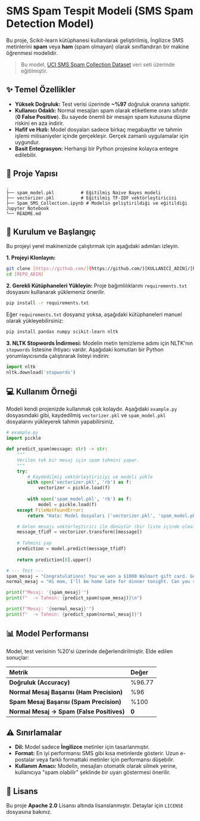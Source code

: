 # SMS Spam Tespit Modeli (SMS Spam Detection Model)

Bu proje, Scikit-learn kütüphanesi kullanılarak geliştirilmiş, İngilizce SMS metinlerini **spam** veya **ham** (spam olmayan) olarak sınıflandıran bir makine öğrenmesi modelidir.

> Bu model, [UCI SMS Spam Collection Dataset](https://www.kaggle.com/datasets/uciml/sms-spam-collection-dataset) veri seti üzerinde eğitilmiştir.

## ✨ Temel Özellikler

- **Yüksek Doğruluk:** Test verisi üzerinde **~%97** doğruluk oranına sahiptir.
- **Kullanıcı Odaklı:** Normal mesajları spam olarak etiketleme oranı sıfırdır (**0 False Positive**). Bu sayede önemli bir mesajın spam kutusuna düşme riskini en aza indirir.
- **Hafif ve Hızlı:** Model dosyaları sadece birkaç megabayttır ve tahmin işlemi milisaniyeler içinde gerçekleşir. Gerçek zamanlı uygulamalar için uygundur.
- **Basit Entegrasyon:** Herhangi bir Python projesine kolayca entegre edilebilir.

## 📂 Proje Yapısı

```
.
├── spam_model.pkl          # Eğitilmiş Naive Bayes modeli
├── vectorizer.pkl          # Eğitilmiş TF-IDF vektörleştiricisi
├── Spam_SMS_Collection.ipynb # Modelin geliştirildiği ve eğitildiği Jupyter Notebook
└── README.md               
```

## 🚀 Kurulum ve Başlangıç

Bu projeyi yerel makinenizde çalıştırmak için aşağıdaki adımları izleyin.

**1. Projeyi Klonlayın:**
```bash
git clone [https://github.com/](https://github.com/)[KULLANICI_ADIN]/[REPO_ADIN].git
cd [REPO_ADIN]
```

**2. Gerekli Kütüphaneleri Yükleyin:**
Proje bağımlılıklarını `requirements.txt` dosyasını kullanarak yüklemeniz önerilir.
```bash
pip install -r requirements.txt
```
Eğer `requirements.txt` dosyanız yoksa, aşağıdaki kütüphaneleri manuel olarak yükleyebilirsiniz:
```bash
pip install pandas numpy scikit-learn nltk
```

**3. NLTK Stopwords İndirmesi:**
Modelin metin temizleme adımı için NLTK'nın `stopwords` listesine ihtiyacı vardır. Aşağıdaki komutları bir Python yorumlayıcısında çalıştırarak listeyi indirin:
```python
import nltk
nltk.download('stopwords')
```

## 💻 Kullanım Örneği

Modeli kendi projenizde kullanmak çok kolaydır. Aşağıdaki `example.py` dosyasındaki gibi, kaydedilmiş `vectorizer.pkl` ve `spam_model.pkl` dosyalarını yükleyerek tahmin yapabilirsiniz.

```python
# example.py
import pickle

def predict_spam(message: str) -> str:
    """
    Verilen tek bir mesaj için spam tahmini yapar.
    """
    try:
        # Kaydedilmiş vektörleştiriciyi ve modeli yükle
        with open('vectorizer.pkl', 'rb') as f:
            vectorizer = pickle.load(f)
        
        with open('spam_model.pkl', 'rb') as f:
            model = pickle.load(f)
    except FileNotFoundError:
        return "Hata: Model dosyaları ('vectorizer.pkl', 'spam_model.pkl') bulunamadı."

    # Gelen mesajı vektörleştirici ile dönüştür (bir liste içinde olmalı)
    message_tfidf = vectorizer.transform([message])
    
    # Tahmini yap
    prediction = model.predict(message_tfidf)
    
    return prediction[0].upper()

# --- Test ---
spam_mesaj = "Congratulations! You've won a $1000 Walmart gift card. Go to [http://example.com](http://example.com) to claim now."
normal_mesaj = "Hi mom, I'll be home late for dinner tonight. Can you save me some food?"

print(f"Mesaj: '{spam_mesaj}'")
print(f"  -> Tahmin: {predict_spam(spam_mesaj)}\n")

print(f"Mesaj: '{normal_mesaj}'")
print(f"  -> Tahmin: {predict_spam(normal_mesaj)}")
```

## 📊 Model Performansı

Model, test verisinin %20'si üzerinde değerlendirilmiştir. Elde edilen sonuçlar:

| Metrik | Değer |
| :--- | :--- |
| **Doğruluk (Accuracy)** | %96.77 |
| **Normal Mesaj Başarısı (Ham Precision)** | %96 |
| **Spam Mesaj Başarısı (Spam Precision)** | %100 |
| **Normal Mesaj → Spam (False Positives)** | **0** |


## ⚠️ Sınırlamalar

- **Dil:** Model sadece **İngilizce** metinler için tasarlanmıştır.
- **Format:** En iyi performansı SMS gibi kısa metinlerde gösterir. Uzun e-postalar veya farklı formattaki metinler için performansı düşebilir.
- **Kullanım Amacı:** Modelin, mesajları otomatik olarak silmek yerine, kullanıcıya "spam olabilir" şeklinde bir uyarı göstermesi önerilir.

## 📄 Lisans

Bu proje **Apache 2.0** Lisansı altında lisanslanmıştır. Detaylar için `LICENSE` dosyasına bakınız.
